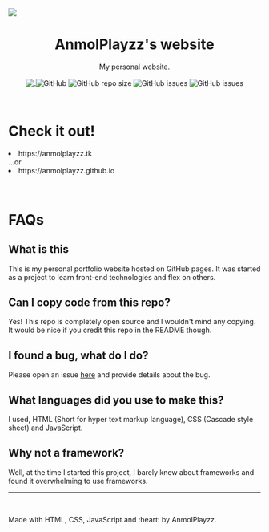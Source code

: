 <img src="https://user-images.githubusercontent.com/74979911/168560717-a6f392ce-d933-4e9a-9330-ab81a74a7060.png" align="center">
<h1 align="center" style="font-weight: bolder;">AnmolPlayzz's website</h2>
<p align="center">My personal website.</p>

<p align="center">
  <a href="https://discord.gg/c2ZTMHJ64E" >
    <img src="https://img.shields.io/discord/843231619443982378?label=Discord&logo=Discord" align="center"  />
  </a>
  <img alt="GitHub" src="https://img.shields.io/github/license/anmolplayzz/anmolplayzz.github.io" align="center">
  <img alt="GitHub repo size" src="https://img.shields.io/github/repo-size/anmolplayzz/anmolplayzz.github.io" align="center">
  <img alt="GitHub issues" src="https://img.shields.io/github/issues-raw/anmolplayzz/anmolplayzz.github.io" align="center">
  <img alt="GitHub issues" src="https://img.shields.io/badge/Status-stable-green" align="center">


</p>
<br>

<h1>Check it out!</h1>
<li>https://anmolplayzz.tk</li>
...or
<li>https://anmolplayzz.github.io</li>

<br>
<br>



<h1>FAQs</h1>

<h2>What is this</h2>
<p>This is my personal portfolio website hosted on GitHub pages. It was started as a project to learn front-end technologies and flex on others.</p>

<h2>Can I copy code from this repo?</h2>
<p>Yes! This repo is completely open source and I wouldn't mind any copying. It would be nice if you credit this repo in the README though.</p>

<h2>I found a bug, what do I do?</h2>
<p>Please open an issue <a href="https://github.com/AnmolPlayzz/AnmolPlayzz.github.io/issues">here</a> and provide details about the bug.</p>

<h2>What languages did you use to make this?</h2>
<p>I used, HTML (Short for hyper text markup language), CSS (Cascade style sheet) and JavaScript.</p>

<h2>Why not a framework?</h1>
<p>Well, at the time I started this project, I barely knew about frameworks and found it overwhelming to use frameworks.</p>

---

<br>

<p>Made with HTML, CSS, JavaScript and :heart: by AnmolPlayzz. </p>
